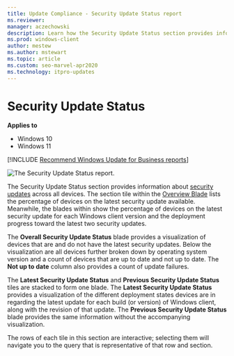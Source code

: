 ```yaml
---
title: Update Compliance - Security Update Status report
ms.reviewer: 
manager: aczechowski
description: Learn how the Security Update Status section provides information about security updates across all devices.
ms.prod: windows-client
author: mestew
ms.author: mstewart
ms.topic: article
ms.custom: seo-marvel-apr2020
ms.technology: itpro-updates
---
```


# Security Update Status

**Applies to**

- Windows 10
- Windows 11

<!--Using include for recommending Windows Update for Business reports for all Update Compliance v1 docs-->
[!INCLUDE [Recommend Windows Update for Business reports](./includes/wufb-reports-recommend.md)]

![The Security Update Status report.](images/UC_workspace_SU_status.png)

The Security Update Status section provides information about [security updates](waas-quick-start.md#definitions) across all devices. The section tile within the [Overview Blade](update-compliance-using.md#overview-blade) lists the percentage of devices on the latest security update available. Meanwhile, the blades within show the percentage of devices on the latest security update for each Windows client version and the deployment progress toward the latest two security updates.  

The **Overall Security Update Status** blade provides a visualization of devices that are and do not have the latest security updates. Below the visualization are all devices further broken down by operating system version and a count of devices that are up to date and not up to date. The **Not up to date** column also provides a count of update failures.
 
The **Latest Security Update Status** and **Previous Security Update Status** tiles are stacked to form one blade. The **Latest Security Update Status** provides a visualization of the different deployment states devices are in regarding the latest update for each build (or version) of Windows client, along with the revision of that update. The **Previous Security Update Status** blade provides the same information without the accompanying visualization. 

The rows of each tile in this section are interactive; selecting them will navigate you to the query that is representative of that row and section. 
